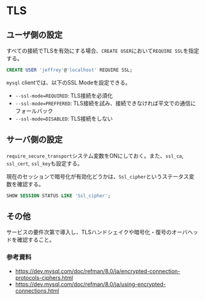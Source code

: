 # TLS

## ユーザ側の設定

すべての接続でTLSを有効にする場合、`CREATE USER`において`REQUIRE SSL`を指定する。

```sql
CREATE USER 'jeffrey'@'localhost' REQUIRE SSL;
```

`mysql` clientでは、以下のSSL Modeを設定できる。

* `--ssl-mode=REQUIRED`: TLS接続を必須化
* `--ssl-mode=PREFFERED`: TLS接続を試み、接続できなければ平文での通信にフォールバック
* `--ssl-mode=DISABLED`: TLS接続をしない

## サーバ側の設定

`require_secure_transport`システム変数をONにしておく。また、`ssl_ca`, `ssl_cert`, `ssl_key`も設定する。

現在のセッションで暗号化が有効化どうかは、`Ssl_cipher`というステータス変数を確認する。

```sql
SHOW SESSION STATUS LIKE 'Ssl_cipher';
```

## その他

サービスの要件次第で導入し、TLSハンドシェイクや暗号化・復号のオーバヘッドを確認すること。

### 参考資料

* https://dev.mysql.com/doc/refman/8.0/ja/encrypted-connection-protocols-ciphers.html
* https://dev.mysql.com/doc/refman/8.0/ja/using-encrypted-connections.html

